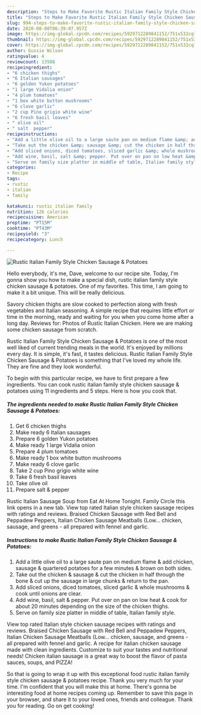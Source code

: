 ```yaml
---
description: "Steps to Make Favorite Rustic Italian Family Style Chicken Sausage &amp;amp; Potatoes"
title: "Steps to Make Favorite Rustic Italian Family Style Chicken Sausage &amp;amp; Potatoes"
slug: 994-steps-to-make-favorite-rustic-italian-family-style-chicken-sausage-and-amp-potatoes
date: 2020-08-08T06:39:07.957Z
image: https://img-global.cpcdn.com/recipes/5929712289841152/751x532cq70/rustic-italian-family-style-chicken-sausage-potatoes-recipe-main-photo.jpg
thumbnail: https://img-global.cpcdn.com/recipes/5929712289841152/751x532cq70/rustic-italian-family-style-chicken-sausage-potatoes-recipe-main-photo.jpg
cover: https://img-global.cpcdn.com/recipes/5929712289841152/751x532cq70/rustic-italian-family-style-chicken-sausage-potatoes-recipe-main-photo.jpg
author: Gussie Wilson
ratingvalue: 4
reviewcount: 13508
recipeingredient:
- "6 chicken thighs"
- "6 Italian sausages"
- "6 golden Yukon potatoes"
- "1 large Vidalia onion"
- "4 plum tomatoes"
- "1 box white button mushrooms"
- "6 clove garlic"
- "2 cup Pino grigio white wine"
- "6 fresh basil leaves"
- " olive oil"
- " salt  pepper"
recipeinstructions:
- "Add a little olive oil to a large saute pan on medium flame &amp; add chicken, sausage &amp; quartered potatoes for a few minutes &amp; brown on both sides."
- "Take out the chicken &amp; sausage &amp; cut the chicken in half through the bone &amp; cut up the sausage in large chunks &amp; return to the pan."
- "Add sliced onions, diced tomatoes, sliced garlic &amp; whole mushrooms &amp; cook until onions are clear."
- "Add wine, basil, salt &amp; pepper. Put over on pan on low heat &amp; cook for about 20 minutes depending on the size of the chicken thighs."
- "Serve on family size platter in middle of table, Italian family style."
categories:
- Recipe
tags:
- rustic
- italian
- family

katakunci: rustic italian family 
nutrition: 126 calories
recipecuisine: American
preptime: "PT15M"
cooktime: "PT43M"
recipeyield: "3"
recipecategory: Lunch

---
```



![Rustic Italian Family Style Chicken Sausage &amp; Potatoes](https://img-global.cpcdn.com/recipes/5929712289841152/751x532cq70/rustic-italian-family-style-chicken-sausage-potatoes-recipe-main-photo.jpg)

Hello everybody, it's me, Dave, welcome to our recipe site. Today, I'm gonna show you how to make a special dish, rustic italian family style chicken sausage &amp; potatoes. One of my favorites. This time, I am going to make it a bit unique. This will be really delicious.

Savory chicken thighs are slow cooked to perfection along with fresh vegetables and Italian seasoning. A simple recipe that requires little effort or time in the morning, ready and waiting for you when you come home after a long day. Reviews for: Photos of Rustic Italian Chicken. Here we are making some chicken sausage from scratch.

Rustic Italian Family Style Chicken Sausage &amp; Potatoes is one of the most well liked of current trending meals in the world. It's enjoyed by millions every day. It is simple, it's fast, it tastes delicious. Rustic Italian Family Style Chicken Sausage &amp; Potatoes is something that I've loved my whole life. They are fine and they look wonderful.


To begin with this particular recipe, we have to first prepare a few ingredients. You can cook rustic italian family style chicken sausage &amp; potatoes using 11 ingredients and 5 steps. Here is how you cook that.

<!--inarticleads1-->

##### The ingredients needed to make Rustic Italian Family Style Chicken Sausage &amp; Potatoes:

1. Get 6 chicken thighs
1. Make ready 6 Italian sausages
1. Prepare 6 golden Yukon potatoes
1. Make ready 1 large Vidalia onion
1. Prepare 4 plum tomatoes
1. Make ready 1 box white button mushrooms
1. Make ready 6 clove garlic
1. Take 2 cup Pino grigio white wine
1. Take 6 fresh basil leaves
1. Take  olive oil
1. Prepare  salt &amp; pepper


Rustic Italian Sausage Soup from Eat At Home Tonight. Family Circle this link opens in a new tab. View top rated Italian style chicken sausage recipes with ratings and reviews. Braised Chicken Sausage with Red Bell and Peppadew Peppers, Italian Chicken Sausage Meatballs {Low… chicken, sausage, and greens - all prepared with fennel and garlic. 

<!--inarticleads2-->

##### Instructions to make Rustic Italian Family Style Chicken Sausage &amp; Potatoes:

1. Add a little olive oil to a large saute pan on medium flame &amp; add chicken, sausage &amp; quartered potatoes for a few minutes &amp; brown on both sides.
1. Take out the chicken &amp; sausage &amp; cut the chicken in half through the bone &amp; cut up the sausage in large chunks &amp; return to the pan.
1. Add sliced onions, diced tomatoes, sliced garlic &amp; whole mushrooms &amp; cook until onions are clear.
1. Add wine, basil, salt &amp; pepper. Put over on pan on low heat &amp; cook for about 20 minutes depending on the size of the chicken thighs.
1. Serve on family size platter in middle of table, Italian family style.


View top rated Italian style chicken sausage recipes with ratings and reviews. Braised Chicken Sausage with Red Bell and Peppadew Peppers, Italian Chicken Sausage Meatballs {Low… chicken, sausage, and greens - all prepared with fennel and garlic. A recipe for italian chicken sausage made with clean ingredients. Customize to suit your tastes and nutritional needs! Chicken italian sausage is a great way to boost the flavor of pasta sauces, soups, and PIZZA! 

So that is going to wrap it up with this exceptional food rustic italian family style chicken sausage &amp; potatoes recipe. Thank you very much for your time. I'm confident that you will make this at home. There's gonna be interesting food at home recipes coming up. Remember to save this page in your browser, and share it to your loved ones, friends and colleague. Thank you for reading. Go on get cooking!
